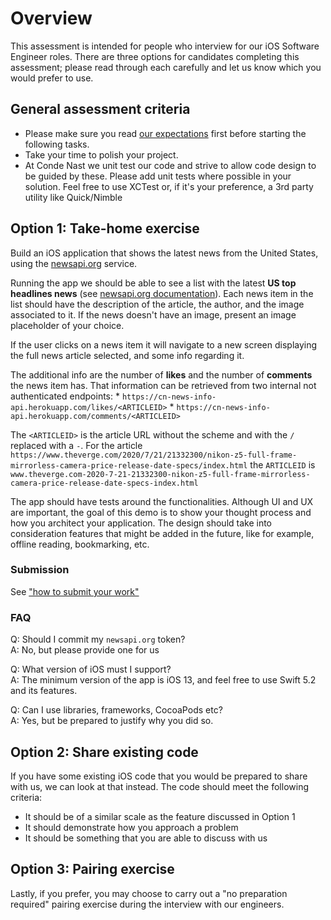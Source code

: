 # Overview
This assessment is intended for people who interview for our iOS Software Engineer roles. There are three options for candidates completing this assessment; please read through each carefully and let us know which you would prefer to use.

## General assessment criteria
 * Please make sure you read [our expectations](../README.md#what-we-are-looking-for) first before starting the following tasks.
 * Take your time to polish your project.
 * At Conde Nast we unit test our code and strive to allow code design to be guided by these. Please add unit tests where possible in your solution. Feel free to use XCTest or, if it's your preference, a 3rd party utility like Quick/Nimble

## Option 1: Take-home exercise

Build an iOS application that shows the latest news from the United States, using the [newsapi.org](https://newsapi.org) service.

Running the app we should be able to see a list with the latest **US top headlines news** (see [newsapi.org documentation](https://newsapi.org/docs/)).
Each news item in the list should have the description of the article, the author, and the image associated to it. 
If the news doesn't have an image, present an image placeholder of your choice.

If the user clicks on a news item it will navigate to a new screen displaying the full news article selected, and some info regarding it.

The additional info are the number of **likes** and the number of **comments** the news item has.
That information can be retrieved from two internal not authenticated endpoints: 
    * `https://cn-news-info-api.herokuapp.com/likes/<ARTICLEID>` 
    * `https://cn-news-info-api.herokuapp.com/comments/<ARTICLEID>`

The  `<ARTICLEID>`  is the article URL without the scheme and with the `/` replaced with a `-`.
For the article `https://www.theverge.com/2020/7/21/21332300/nikon-z5-full-frame-mirrorless-camera-price-release-date-specs/index.html` the `ARTICLEID` is `www.theverge.com-2020-7-21-21332300-nikon-z5-full-frame-mirrorless-camera-price-release-date-specs-index.html`

The app should have tests around the functionalities.
Although UI and UX are important, the goal of this demo is to show your thought process and how you architect your application. The design should take into consideration features that might be added in the future, like for example, offline reading, bookmarking, etc.

### Submission
See ["how to submit your work"](../README.md#how-to-submit-code)

### FAQ

Q: Should I commit my `newsapi.org` token?  
A: No, but please provide one for us

Q: What version of iOS must I support?  
A: The minimum version of the app is iOS 13, and feel free to use Swift 5.2 and its features. 

Q: Can I use libraries, frameworks, CocoaPods etc?  
A: Yes, but be prepared to justify why you did so.

## Option 2: Share existing code

If you have some existing iOS code that you would be prepared to share with us, we can look at that instead. The code should meet the following criteria:

* It should be of a similar scale as the feature discussed in Option 1
* It should demonstrate how you approach a problem
* It should be something that you are able to discuss with us

## Option 3: Pairing exercise

Lastly, if you prefer, you may choose to carry out a "no preparation required" pairing exercise during the interview with our engineers.